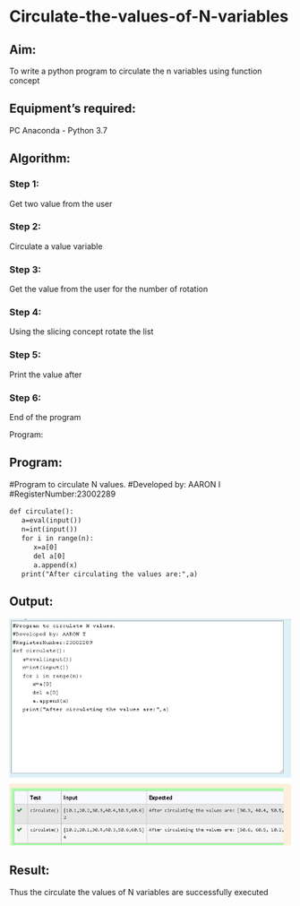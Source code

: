 # Circulate-the-values-of-N-variables
## Aim:
To write a python program to circulate the n variables using function concept
## Equipment’s required:
PC
Anaconda - Python 3.7
## Algorithm: 

### Step 1:
Get two value from the user

### Step 2:
Circulate a value variable

### Step 3:
Get the value from the user for the number of rotation

### Step 4: 
Using the slicing concept rotate the list

### Step 5:
Print the value after

### Step 6:
End of the program

Program: 
## Program:
#Program to circulate N values.
#Developed by: AARON I
#RegisterNumber:23002289
```
def circulate():
   a=eval(input())
   n=int(input())
   for i in range(n):
      x=a[0]
      del a[0]
      a.append(x)
   print("After circulating the values are:",a)
```

## Output:
![output](/Screenshot%202023-07-26%20125444.png)

## Result:
Thus the circulate the values of N variables  are successfully executed
